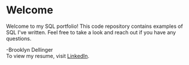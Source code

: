 # **Welcome**
Welcome to my SQL portfolio! This code repository contains examples of SQL I've written. Feel free to take a look and reach out if you have any questions.

-Brooklyn Dellinger  
To view my resume, visit [LinkedIn](www.linkedin.com/me/brooklynwdellinger).
